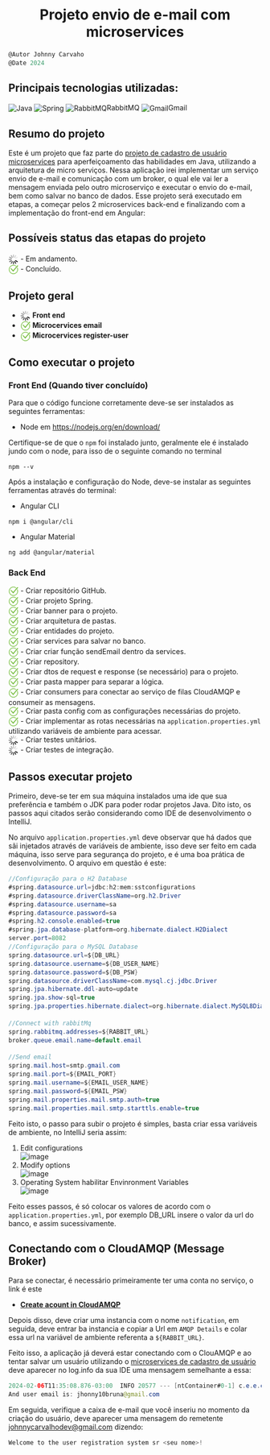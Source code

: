 <h1 align="center">
    Projeto envio de e-mail com microservices
</h1>

```javascript
@Autor Johnny Carvaho
@Date 2024
```

## Principais tecnologias utilizadas: <br/>
<p>
    <img align="center" alt="Java" height="30" width="40" src="https://cdn.jsdelivr.net/gh/devicons/devicon/icons/java/java-original-wordmark.svg" />
    <img align="center" alt="Spring" height="30" width="40" src="https://cdn.jsdelivr.net/gh/devicons/devicon/icons/spring/spring-original-wordmark.svg" />
    <img align="center" alt="RabbitMQ" height="30" width="40" src="https://cdn.jsdelivr.net/gh/devicons/devicon@latest/icons/rabbitmq/rabbitmq-original.svg"/>RabbitMQ
    <img align="center" alt="Gmail" height="30" width="40" src="https://cdn.jsdelivr.net/gh/devicons/devicon@latest/icons/google/google-original.svg"/>Gmail
</p>

## Resumo do projeto

Este é um projeto que faz parte do [projeto de cadastro de usuário microservices](https://github.com/JohnnyCarvalho/user-microservices) para aperfeiçoamento das habilidades em Java, utilizando a arquitetura de micro serviços. Nessa aplicação irei implementar um serviço envio de e-mail e comunicação com um broker, o qual ele vai ler a mensagem enviada pelo outro microserviço e executar o envio do e-mail, bem como salvar no banco de dados.
Esse projeto será executado em etapas, a começar pelos 2 microservices back-end e finalizando com a implementação do front-end em Angular:

## Possíveis status das etapas do projeto
####
<img align="center" height="20" width="20" src="https://github.com/JohnnyCarvalho/email-microservices/blob/master/email-services/assets/loading.gif"> - Em andamento.<br>
<img align="center" height="20" width="20" src="https://github.com/JohnnyCarvalho/email-microservices/blob/master/email-services/assets/ok.png"> - Concluído.


## Projeto geral
- <img align="center" height="20" width="20" src="https://github.com/JohnnyCarvalho/email-microservices/blob/master/email-services/assets/loading.gif"> <b>Front end</b>
- <img align="center" height="20" width="20" src="https://github.com/JohnnyCarvalho/email-microservices/blob/master/email-services/assets/ok.png"> <b>Microcervices email</b>
- <img align="center" height="20" width="20" src="https://github.com/JohnnyCarvalho/email-microservices/blob/master/email-services/assets/ok.png"> <b>Microcervices register-user</b>


## Como executar o projeto

### Front End (Quando tiver concluído)
Para que o código funcione corretamente deve-se ser instalados as seguintes ferramentas:
- Node em <a>https://nodejs.org/en/download/</a>

Certifique-se de que o ```npm``` foi instalado junto, geralmente ele é instalado jundo com o node, para isso de o seguinte comando no terminal
````
npm --v
````
Após a instalação e configuração do Node, deve-se instalar as seguintes ferramentas através do terminal:
- Angular CLI 
```
npm i @angular/cli
```
- Angular Material 
```
ng add @angular/material
```

### Back End
<img align="center" height="20" width="20" src="https://github.com/JohnnyCarvalho/email-microservices/blob/master/email-services/assets/ok.png"> - Criar repositório GitHub.<br>
<img align="center" height="20" width="20" src="https://github.com/JohnnyCarvalho/email-microservices/blob/master/email-services/assets/ok.png"> - Criar projeto Spring.<br>
<img align="center" height="20" width="20" src="https://github.com/JohnnyCarvalho/email-microservices/blob/master/email-services/assets/ok.png"> - Criar banner para o projeto.<br>
<img align="center" height="20" width="20" src="https://github.com/JohnnyCarvalho/email-microservices/blob/master/email-services/assets/ok.png"> - Criar arquitetura de pastas.<br>
<img align="center" height="20" width="20" src="https://github.com/JohnnyCarvalho/email-microservices/blob/master/email-services/assets/ok.png"> - Criar entidades do projeto.<br>
<img align="center" height="20" width="20" src="https://github.com/JohnnyCarvalho/email-microservices/blob/master/email-services/assets/ok.png"> - Criar services para salvar no banco.<br>
<img align="center" height="20" width="20" src="https://github.com/JohnnyCarvalho/email-microservices/blob/master/email-services/assets/ok.png"> - Criar criar função sendEmail dentro da services.<br>
<img align="center" height="20" width="20" src="https://github.com/JohnnyCarvalho/email-microservices/blob/master/email-services/assets/ok.png"> - Criar repository.<br>
<img align="center" height="20" width="20" src="https://github.com/JohnnyCarvalho/email-microservices/blob/master/email-services/assets/ok.png"> - Criar dtos de request e response (se necessário) para o projeto.<br>
<img align="center" height="20" width="20" src="https://github.com/JohnnyCarvalho/email-microservices/blob/master/email-services/assets/ok.png"> - Criar pasta mapper para separar a lógica.<br>
<img align="center" height="20" width="20" src="https://github.com/JohnnyCarvalho/email-microservices/blob/master/email-services/assets/ok.png"> - Criar consumers para conectar ao serviço de filas CloudAMQP e consumeir as mensagens.<br>
<img align="center" height="20" width="20" src="https://github.com/JohnnyCarvalho/email-microservices/blob/master/email-services/assets/ok.png"> - Criar pasta config com as configurações necessárias do projeto.<br>
<img align="center" height="20" width="20" src="https://github.com/JohnnyCarvalho/email-microservices/blob/master/email-services/assets/ok.png"> - Criar implementar as rotas necessárias na ```application.properties.yml``` utilizando variáveis de ambiente para acessar.<br>
<img align="center" height="20" width="20" src="https://github.com/JohnnyCarvalho/email-microservices/blob/master/email-services/assets/loading.gif"> - Criar testes unitários.<br>
<img align="center" height="20" width="20" src="https://github.com/JohnnyCarvalho/email-microservices/blob/master/email-services/assets/loading.gif"> - Criar testes de integração.<br>


## Passos executar projeto
Primeiro, deve-se ter em sua máquina instalados uma ide que sua preferência e também o JDK para poder rodar projetos Java. Dito isto, os passos aqui citados serão considerando como IDE de desenvolvimento o IntelliJ.

No arquivo ```application.properties.yml``` deve observar que há dados que sãi injetados através de variáveis de ambiente, isso deve ser feito em cada máquina, isso serve para segurança do projeto, e é uma boa prática de desenvolvimento. O arquivo em questão é este:

```Java
//Configuração para o H2 Database
#spring.datasource.url=jdbc:h2:mem:sstconfigurations
#spring.datasource.driverClassName=org.h2.Driver
#spring.datasource.username=sa
#spring.datasource.password=sa
#spring.h2.console.enabled=true
#spring.jpa.database-platform=org.hibernate.dialect.H2Dialect
server.port=8082
//Configuração para o MySQL Database
spring.datasource.url=${DB_URL}
spring.datasource.username=${DB_USER_NAME}
spring.datasource.password=${DB_PSW}
spring.datasource.driverClassName=com.mysql.cj.jdbc.Driver
spring.jpa.hibernate.ddl-auto=update
spring.jpa.show-sql=true
spring.jpa.properties.hibernate.dialect=org.hibernate.dialect.MySQL8Dialect

//Connect with rabbitMq
spring.rabbitmq.addresses=${RABBIT_URL}
broker.queue.email.name=default.email

//Send email
spring.mail.host=smtp.gmail.com
spring.mail.port=${EMAIL_PORT}
spring.mail.username=${EMAIL_USER_NAME}
spring.mail.password=${EMAIL_PSW}
spring.mail.properties.mail.smtp.auth=true
spring.mail.properties.mail.smtp.starttls.enable=true

```
Feito isto, o passo para subir o projeto é simples, basta criar essa variáveis de ambiente, no IntelliJ seria assim:

1. Edit configurations <br>
![image](https://github.com/JohnnyCarvalho/user-microservices/assets/66291657/37ecd102-5ad6-42bd-957d-0dfa8685fa78)
2. Modify options <br>
![image](https://github.com/JohnnyCarvalho/user-microservices/assets/66291657/ac8caf9a-ecbe-4efd-9242-8eedd4eddce4)
3. Operating System habilitar Envinronment Variables <br>
![image](https://github.com/JohnnyCarvalho/user-microservices/assets/66291657/2c00a97c-443f-4525-bc6d-168f2b35f00a) <br>

Feito esses passos, é só colocar os valores de acordo com o ```application.properties.yml```, por exemplo DB_URL insere o valor da url do banco, e assim sucessivamente.

## Conectando com o CloudAMQP (Message Broker)
Para se conectar, é necessário primeiramente ter uma conta no serviço, o link é este
* <b>[Create acount in CloudAMQP](https://www.cloudamqp.com/)</b>

Depois disso, deve criar uma instancia com o nome ```notification```, em seguida, deve entrar ba instancia e copiar a Url em ```AMQP Details``` e colar essa url na variável de ambiente referenta a ```${RABBIT_URL}```.

Feito isso, a aplicação já deverá estar conectando com o ClouAMQP e ao tentar salvar um usuário utilizando o [microservices de cadastro de usuário](https://github.com/JohnnyCarvalho/user-microservices) deve aparecer no log.info da sua IDE uma mensagem semelhante a essa:
```Java
2024-02-06T11:35:08.876-03:00  INFO 20577 --- [ntContainer#0-1] c.e.e.consumers.EmailConsumer            : The email body is: com.emailservice.emailservices.entities.Email@4e52f8ee
And user email is: jhonny10bruna@gmail.com
```
Em seguida, verifique a caixa de e-mail que você inseriu no momento da criação do usuário, deve aparecer uma mensagem do remetente johnnycarvalhodev@gmail.com dizendo:
```javascript
Welcome to the user registration system sr <seu nome>!
```




